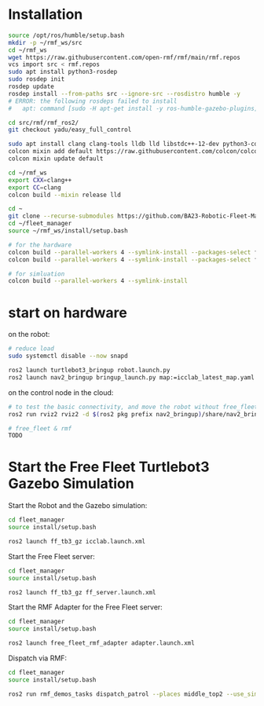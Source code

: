 # Installation
```bash
source /opt/ros/humble/setup.bash
mkdir -p ~/rmf_ws/src
cd ~/rmf_ws
wget https://raw.githubusercontent.com/open-rmf/rmf/main/rmf.repos
vcs import src < rmf.repos
sudo apt install python3-rosdep
sudo rosdep init
rosdep update
rosdep install --from-paths src --ignore-src --rosdistro humble -y
# ERROR: the following rosdeps failed to install
#   apt: command [sudo -H apt-get install -y ros-humble-gazebo-plugins] failed

cd src/rmf/rmf_ros2/
git checkout yadu/easy_full_control

sudo apt install clang clang-tools lldb lld libstdc++-12-dev python3-colcon-mixin libccd-dev
colcon mixin add default https://raw.githubusercontent.com/colcon/colcon-mixin-repository/master/index.yaml
colcon mixin update default

cd ~/rmf_ws
export CXX=clang++
export CC=clang
colcon build --mixin release lld

cd ~
git clone --recurse-submodules https://github.com/BA23-Robotic-Fleet-Management/fleet_manager.git
cd ~/fleet_manager
source ~/rmf_ws/install/setup.bash

# for the hardware
colcon build --parallel-workers 4 --symlink-install --packages-select free_fleet
colcon build --parallel-workers 4 --symlink-install --packages-select free_fleet_client_ros2

# for simluation
colcon build --parallel-workers 4 --symlink-install
```

# start on hardware
on the robot:
```bash
# reduce load
sudo systemctl disable --now snapd

ros2 launch turtlebot3_bringup robot.launch.py
ros2 launch nav2_bringup bringup_launch.py map:=icclab_latest_map.yaml use_composition:=False
```

on the control node in the cloud:
```bash
# to test the basic connectivity, and move the robot without free_fleet / rmf, just using nav2
ros2 run rviz2 rviz2 -d $(ros2 pkg prefix nav2_bringup)/share/nav2_bringup/rviz/nav2_default_view.rviz

# free_fleet & rmf
TODO
```

# Start the Free Fleet Turtlebot3 Gazebo Simulation

Start the Robot and the Gazebo simulation:
```bash
cd fleet_manager
source install/setup.bash

ros2 launch ff_tb3_gz icclab.launch.xml
```

Start the Free Fleet server:
```bash
cd fleet_manager
source install/setup.bash

ros2 launch ff_tb3_gz ff_server.launch.xml
```

Start the RMF Adapter for the Free Fleet server:
```bash
cd fleet_manager
source install/setup.bash

ros2 launch free_fleet_rmf_adapter adapter.launch.xml
```

Dispatch via RMF:
```bash
cd fleet_manager
source install/setup.bash

ros2 run rmf_demos_tasks dispatch_patrol --places middle_top2 --use_sim_time
```
